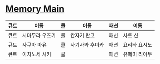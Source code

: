 # [Memory Main](https://ifielf.github.io/Memory)
|큐트|이름|쿨|이름|패션|이름|
|--|--|--|--|--|--|
|큐트|시마무라 우즈키|쿨|칸자키 란코|패션|사토 신|
|큐트|사쿠마 마유|쿨|사기사와 후미카|패션|요리타 요시노|
|큐트|이치노세 시키|쿨||패션|유메미 리아무|
